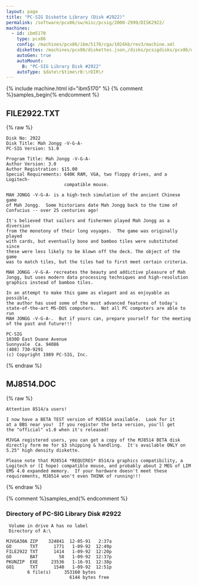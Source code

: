 ```yaml
---
layout: page
title: "PC-SIG Diskette Library (Disk #2922)"
permalink: /software/pcx86/sw/misc/pcsig/2000-2999/DISK2922/
machines:
  - id: ibm5170
    type: pcx86
    config: /machines/pcx86/ibm/5170/cga/1024kb/rev3/machine.xml
    diskettes: /machines/pcx86/diskettes.json,/disks/pcsigdisks/pcx86/diskettes.json
    autoGen: true
    autoMount:
      B: "PC-SIG Library Disk #2922"
    autoType: $date\r$time\rB:\rDIR\r
---
```


{% include machine.html id="ibm5170" %}
{% comment %}samples_begin{% endcomment %}

## FILE2922.TXT

{% raw %}
```
Disk No: 2922
Disk Title: Mah Jongg -V-G-A-
PC-SIG Version: S1.0

Program Title: Mah Jongg -V-G-A-
Author Version: 3.0
Author Registration: $15.00
Special Requirements: 640K RAM, VGA, two floppy drives, and a Logitech-
                      compatible mouse.

MAH JONGG -V-G-A- is a high-tech simulation of the ancient Chinese game
of Mah Jongg.  Some historians date Mah Jongg back to the time of
Confucius -- over 25 centuries ago!

It's believed that sailors and fishermen played Mah Jongg as a diversion
from the monotony of their long voyages.  The game was originally played
with cards, but eventually bone and bamboo tiles were substituted since
these were less likely to be blown off the deck. The object of the game
was to match tiles, but the tiles had to first meet certain criteria.

MAH JONGG -V-G-A- recreates the beauty and addictive pleasure of Mah
Jongg, but uses modern data processing techniques and high-resolution
graphics instead of bamboo tiles.

In an attempt to make this game as elegant and as enjoyable as possible,
the author has used some of the most advanced features of today's
state-of-the-art MS-DOS computers.  Not all PC computers are able to run
MAH JONGG -V-G-A-.  But if yours can, prepare yourself for the meeting
of the past and future!!!

PC-SIG
1030D East Duane Avenue
Sunnyvale  Ca. 94086
(408) 730-9291
(c) Copyright 1989 PC-SIG, Inc.
```
{% endraw %}

## MJ8514.DOC

{% raw %}
```
Attention 8514/a users!

I now have a BETA TEST version of MJ8514 available.  Look for it
at a BBS near you!  If you register the beta version, you'll get
the "official" v1.0 when it's released!

MJVGA registered users, you can get a copy of the MJ8514 BETA disk
directly form me for $3 shipping & handling.  It's available ONLY on 
5.25" high density diskette.  

Please note that MJ8514 *REQUIRES* 8514/a graphics compatibility, a 
Logitech or (I hope) compatible mouse, and probably about 2 MEG of LIM 
EMS 4.0 expanded memory.  If your hardware doesn't meet these 
requirements, MJ8514 won't even THINK of running!!!
```
{% endraw %}

{% comment %}samples_end{% endcomment %}

### Directory of PC-SIG Library Disk #2922

     Volume in drive A has no label
     Directory of A:\

    MJVGA30A ZIP    324841  12-05-91   2:37a
    GO       TXT      1771   1-09-92  12:49p
    FILE2922 TXT      1414   1-09-92  12:20p
    GO       BAT        58   1-09-92  12:37p
    PKUNZIP  EXE     23536   1-16-91  12:38p
    GO1      TXT      1540   1-09-92  12:51p
            6 file(s)     353160 bytes
                            6144 bytes free
